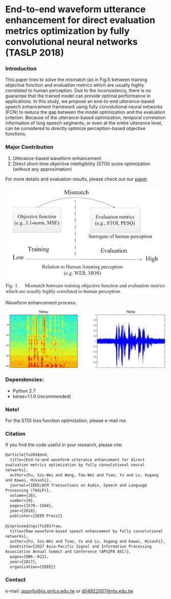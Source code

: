 # End-to-end waveform utterance enhancement for direct evaluation metrics optimization by fully convolutional neural networks (TASLP 2018)


### Introduction
This paper tries to solve the mismatch (as in Fig.1) between training objective function and evaluation metrics which are usually highly correlated to human perception. Due to the inconsistency, there is no guarantee that the trained model can provide optimal performance in applications. In this study, we propose an end-to-end utterance-based speech enhancement framework using fully convolutional neural networks (FCN) to reduce the gap between the model optimization and the evaluation criterion. Because of the utterance-based optimization, temporal correlation information of long speech segments, or even at the entire utterance level, can be considered to directly optimize perception-based objective functions.

### Major Contribution
1) Utterance-based waveform enhancement
2) Direct short-time objective intelligibility (STOI) score optimization (without any approximation)


For more details and evaluation results, please check out our  [paper](https://ieeexplore.ieee.org/document/8331910).

![teaser](https://github.com/JasonSWFu/End-to-end-waveform-utterance-enhancement/blob/master/images/Fig1_2.png)

Waveform enhancement process:

![teaser](https://github.com/JasonSWFu/End-to-end-waveform-utterance-enhancement/blob/master/images/t2.gif)

### Dependencies:
* Python 2.7
* keras=1.1.0 (recommended)

### Note! 
For the STOI loss function optimization, please e-mail me.

### Citation

If you find the code useful in your research, please cite:
    
    @article{fu2018end,
      title={End-to-end waveform utterance enhancement for direct evaluation metrics optimization by fully convolutional neural   networks},
      author={Fu, Szu-Wei and Wang, Tao-Wei and Tsao, Yu and Lu, Xugang and Kawai, Hisashi},
      journal={IEEE/ACM Transactions on Audio, Speech and Language Processing (TASLP)},
      volume={26},
      number={9},
      pages={1570--1584},
      year={2018},
      publisher={IEEE Press}}
      
    @inproceedings{fu2017raw,
      title={Raw waveform-based speech enhancement by fully convolutional networks},
      author={Fu, Szu-Wei and Tsao, Yu and Lu, Xugang and Kawai, Hisashi},
      booktitle={2017 Asia-Pacific Signal and Information Processing Association Annual Summit and Conference (APSIPA ASC)},
      pages={006--012},
      year={2017},
      organization={IEEE}}
    
### Contact

e-mail: jasonfu@iis.sinica.edu.tw or d04922007@ntu.edu.tw

